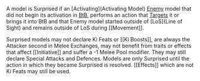 A model is Surprised if an [Activating](Activating Model) [Enemy](Enemy-Friendly.md) model that did not begin its activation in [BtB](Base-to-Base.md), performs an action that [Targets](Target.md) it or brings it into BtB and that Enemy model started outside of [LoS](Line of Sight) and remains outside of LoS during [[Movement]].

Surprised models may not declare Ki Feats or [[Ki Boosts]], are always the Attacker second in Melee Exchanges, may not benefit from traits or effects that affect [[Initiative]] and suffer a -1 Melee Pool modifier.
They may still declare Special Attacks and Defences.
Models are only Surprised until the action in which they became Surprised is resolved.
[[Effects]] which are not Ki Feats may still be used.